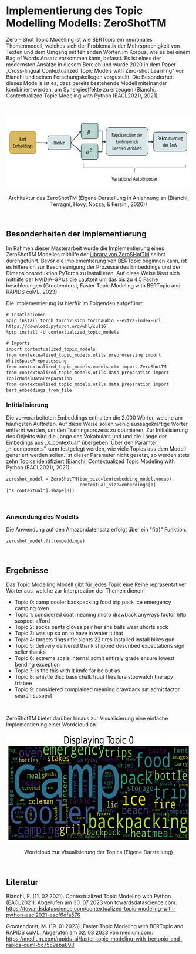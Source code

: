 # Implementierung des Topic Modelling Modells: ZeroShotTM
Zero – Shot Topic Modelling ist wie BERTopic ein neuronales Themenmodell, welches sich der Problematik der Mehrsprachigkeit von Texten und dem Umgang mit fehlenden Worten im Korpus, wie es bei einem Bag of Words Ansatz vorkommen kann, befasst. Es ist eines der modernsten Ansätze in diesem Bereich und wurde 2020 in dem Paper „Cross-lingual Contextualized Topic Models with Zero-shot Learning“ von Bianchi und seinen Forschungskollegen vorgestellt. Die Besonderheit dieses Modells ist es, dass bereits bestehende Modell miteinander kombiniert werden, um Synergieeffekte zu erzeugen (Bianchi, Contextualized Topic Modeling with Python (EACL2021), 2021).

<Br>
<p align="center">
  <img width="850" height="200" src="img/ZeroShotTM_Theorie.png">
</p>
<p align="center">Architektur des ZeroShotTM (Eigene Darstellung in Anlehnung an (Bianchi, Terragni, Hovy, Nozza, & Fersini, 2020))</p>

<Br>

## Besonderheiten der Implementierung
Im Rahmen dieser Masterarbeit wurde die Implementierung eines ZeroShotTM Modelles mithilfe der [Library von ZeroSHotTM](https://github.com/MilaNLProc/contextualized-topic-models) selbst durchgeführt. Bevor die Implementierung von BERTopic beginnen kann, ist es hilfereich zur Beschleunigung der Prozesse des Embeddings und der Dimensionsreduktion PyTorch zu installieren. Auf diese Weise lässt sich mithilfe der NVIDIA-GPUs die Laufzeit um das bis zu 4,5 Fache beschleunigen (Grootendorst, Faster Topic Modeling with BERTopic and RAPIDS cuML, 2023).

Die Implementierung ist hierfür im Folgenden aufgeführt:

```
# Insatlationen
%pip install torch torchvision torchaudio --extra-index-url https://download.pytorch.org/whl/cu116
%pip install -U contextualized_topic_models
```
```
# Imports
import contextualized_topic_models
from contextualized_topic_models.utils.preprocessing import WhiteSpacePreprocessing
from contextualized_topic_models.models.ctm import ZeroShotTM
from contextualized_topic_models.utils.data_preparation import TopicModelDataPreparation
from contextualized_topic_models.utils.data_preparation import bert_embeddings_from_file
```

### __Intitialisierung__
Die vorverarbeiteten Embeddings enthalten die 2.000 Wörter, welche am häufigsten Auftreten. Auf diese Weise sollen wenig aussagekräftige Wörter entfernt werden, um den Trainingsprozess zu optimieren. Zur Initialisierung des Objekts wird die Länge des Vokabulars und und die Länge der Embedings aus „X_contextual“ übergeben. Über den Paramter „n_components“ kann festgelegt werden, wie viele Topics aus dem Modell generiert werden sollen. Ist dieser Parameter nicht gesetzt, so werden stets zehn Topics identifiziert (Bianchi, Contextualized Topic Modeling with Python (EACL2021), 2021).
```
zeroshot_model = ZeroShotTM(bow_size=len(embedding_model.vocab),
                            contextual_size=embeddings[1]["X_contextual"].shape[0])
```
<Br>

### __Anwendung des Modells__
Die Anwendung auf den Amazondatensatz erfolgt über ein "fit()" Funktion.
```
zeroshot_model.fit(embeddings)
```
<Br>

## Ergebnisse
Das Topic Modelling Modell gibt für jedes Topic eine Reihe repräsentativer Wörter aus, welche zur Interpreation der Themen dienen.

-	Topic 0: camp cooler backpacking food trip pack ice emergency camping oven
-	Topic 1: considered coat meaning micro drawback anyways factor http suspect afford
-	Topic 2: socks pants gloves pair her she balls wear shorts sock
-	Topic 3: was up so on to have in water it that
-	Topic 4: targets tings rifle sights 22 tires installed install bikes gun
-	Topic 5: delivery delivered thank shipped described expectations sign seller thanks
-	Topic 6: extreme scale internal admit entirely grade ensure lowest bending exception
-	Topic 7: is the this with it knife for be but as
-	Topic 8: whistle disc bass chalk trout flies lure stopwatch therapy frisbee
-	Topic 9: considered complained meaning drawback sat admit factor search suspect

<Br>

ZeroShotTM bietet darüber hinaus zur Visualisierung eine einfache Implementierung einer Wordcloud an.
<p align="center">
  <img width="850" height="300" src="img/ZeroShotTM_Wordcloud.png">
</p>
<p align="center">Wordcloud zur Visualisierung der Topics (Eigene Darstellung)</p>
<Br>

## Literatur

Bianchi, F. (11. 02 2021). Contextualized Topic Modeling with Python (EACL2021). Abgerufen am 30. 07 2023 von towardsdatascience.com: https://towardsdatascience.com/contextualized-topic-modeling-with-python-eacl2021-eacf6dfa576

Grootendorst, M. (19. 01 2023). Faster Topic Modeling with BERTopic and RAPIDS cuML. Abgerufen am 02. 08 2023 von medium.com: https://medium.com/rapids-ai/faster-topic-modeling-with-bertopic-and-rapids-cuml-5c7559aba898

